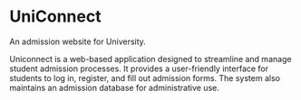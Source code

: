 # UniConnect

An admission website for University.

Uniconnect is a web-based application designed to streamline and manage student admission processes. It provides a user-friendly interface for students to log in, register, and fill out admission forms. The system also maintains an admission database for administrative use.
